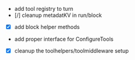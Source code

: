- add tool registry to turn
- [/] cleanup metadatKV in run/block
- [x] add block helper methods
- add proper interface for ConfigureTools
- [x] cleanup the toolhelpers/toolmiddleware setup